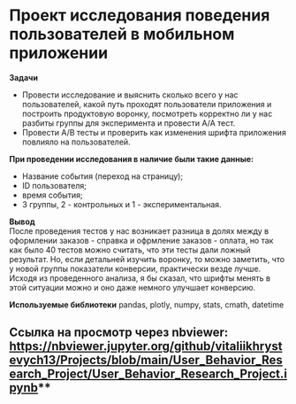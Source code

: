 # Проект исследования поведения пользователей в мобильном приложении  

**Задачи**  
- Провести исследование и выяснить сколько всего у нас пользователей, какой путь проходят пользователи приложения и построить продуктовую воронку, посмотреть корректно ли у нас разбиты группы для эксперимента и провести А/А тест.  
- Провести А/В тесты и проверить как изменения шрифта приложения повлияло на пользователей.  

**При проведении исследования в наличие были такие данные:**  

- Название события (переход на страницу);  
- ID пользователя;  
- время события;  
- 3 группы, 2 - контрольных и 1 - экспериментальная. 

**Вывод**   
После проведения тестов у нас возникает разница в долях между в оформлении заказов - справка и офрмление заказов - оплата, но так как было 40 тестов можно считать, что эти тесты дали ложный результат. Но, если детальней изучить воронку, то можно заметить, что у новой группы показатели конверсии, практически везде лучше. Исходя из проведенного анализа, я бы сказал, что шрифты менять в этой ситуации можно и оно даже немного улучшает конверсию.

**Используемые библиотеки** 
pandas, plotly, numpy, stats, cmath, datetime

## Ссылка на просмотр через nbviewer: https://nbviewer.jupyter.org/github/vitaliikhrystevych13/Projects/blob/main/User_Behavior_Research_Project/User_Behavior_Research_Project.ipynb**  

